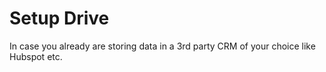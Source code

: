#  Setup Drive

In case you already are storing data in a 3rd party CRM of your choice like Hubspot etc. 